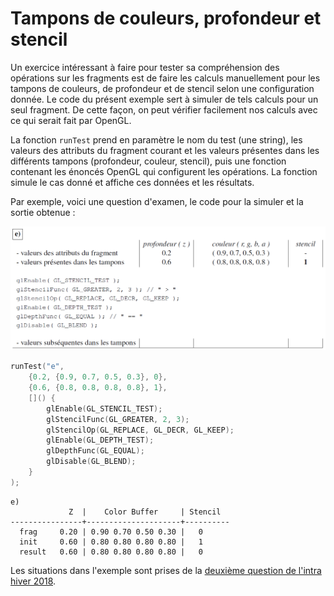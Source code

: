 # Tampons de couleurs, profondeur et stencil

Un exercice intéressant à faire pour tester sa compréhension des opérations sur les fragments est de faire les calculs manuellement pour les tampons de couleurs, de profondeur et de stencil selon une configuration donnée. Le code du présent exemple sert à simuler de tels calculs pour un seul fragment. De cette façon, on peut vérifier facilement nos calculs avec ce qui serait fait par OpenGL.

La fonction `runTest` prend en paramètre le nom du test (une string), les valeurs des attributs du fragment courant et les valeurs présentes dans les différents tampons (profondeur, couleur, stencil), puis une fonction contenant les énoncés OpenGL qui configurent les opérations. La fonction simule le cas donné et affiche ces données et les résultats.

Par exemple, voici une question d'examen, le code pour la simuler et la sortie obtenue :

<img src="doc/q2_e.png"/>

```c++
runTest("e",
    {0.2, {0.9, 0.7, 0.5, 0.3}, 0},
    {0.6, {0.8, 0.8, 0.8, 0.8}, 1},
    []() {
        glEnable(GL_STENCIL_TEST);
        glStencilFunc(GL_GREATER, 2, 3);
        glStencilOp(GL_REPLACE, GL_DECR, GL_KEEP);
        glEnable(GL_DEPTH_TEST);
        glDepthFunc(GL_EQUAL);
        glDisable(GL_BLEND);
    }
);
```

```
e)
             Z  |    Color Buffer     | Stencil
----------------+---------------------+----------
  frag     0.20 | 0.90 0.70 0.50 0.30 |   0
  init     0.60 | 0.80 0.80 0.80 0.80 |   1
  result   0.60 | 0.80 0.80 0.80 0.80 |   0
```

Les situations dans l'exemple sont prises de la [deuxième question de l'intra hiver 2018](doc/intra_h18_q2.pdf).

